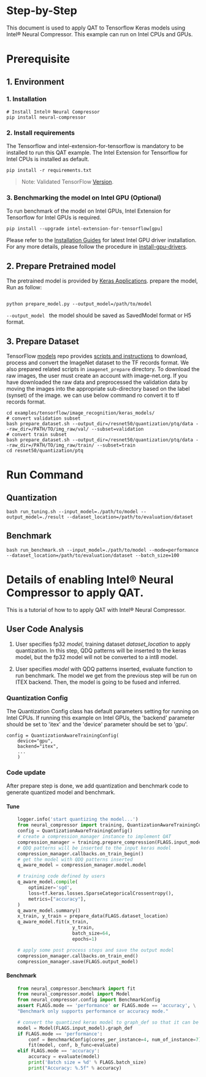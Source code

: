 Step-by-Step
============

This document is used to apply QAT to Tensorflow Keras models using Intel® Neural Compressor.
This example can run on Intel CPUs and GPUs.


# Prerequisite

## 1. Environment

### 1. Installation
```shell
# Install Intel® Neural Compressor
pip install neural-compressor
```
### 2. Install requirements
The Tensorflow and intel-extension-for-tensorflow is mandatory to be installed to run this QAT example.
The Intel Extension for Tensorflow for Intel CPUs is installed as default.
```shell
pip install -r requirements.txt
```
> Note: Validated TensorFlow [Version](/docs/source/installation_guide.md#validated-software-environment).

### 3. Benchmarking the model on Intel GPU (Optional)

To run benchmark of the model on Intel GPUs, Intel Extension for Tensorflow for Intel GPUs is required.

```shell
pip install --upgrade intel-extension-for-tensorflow[gpu]
```

Please refer to the [Installation Guides](https://dgpu-docs.intel.com/installation-guides/ubuntu/ubuntu-focal-dc.html) for latest Intel GPU driver installation.
For any more details, please follow the procedure in [install-gpu-drivers](https://github.com/intel-innersource/frameworks.ai.infrastructure.intel-extension-for-tensorflow.intel-extension-for-tensorflow/blob/master/docs/install/install_for_gpu.md#install-gpu-drivers).


## 2. Prepare Pretrained model

The pretrained model is provided by [Keras Applications](https://keras.io/api/applications/). prepare the model, Run as follow: 
 ```

python prepare_model.py --output_model=/path/to/model
 ```
`--output_model ` the model should be saved as SavedModel format or H5 format.


## 3. Prepare Dataset

  TensorFlow [models](https://github.com/tensorflow/models) repo provides [scripts and instructions](https://github.com/tensorflow/models/tree/master/research/slim#an-automated-script-for-processing-imagenet-data) to download, process and convert the ImageNet dataset to the TF records format.
  We also prepared related scripts in `imagenet_prepare` directory. To download the raw images, the user must create an account with image-net.org. If you have downloaded the raw data and preprocessed the validation data by moving the images into the appropriate sub-directory based on the label (synset) of the image. we can use below command ro convert it to tf records format.

  ```shell
  cd examples/tensorflow/image_recognition/keras_models/
  # convert validation subset
  bash prepare_dataset.sh --output_dir=/resnet50/quantization/ptq/data --raw_dir=/PATH/TO/img_raw/val/ --subset=validation
  # convert train subset
  bash prepare_dataset.sh --output_dir=/resnet50/quantization/ptq/data --raw_dir=/PATH/TO/img_raw/train/ --subset=train
  cd resnet50/quantization/ptq
  ```

# Run Command

## Quantization
  ```shell
  bash run_tuning.sh --input_model=./path/to/model --output_model=./result --dataset_location=/path/to/evaluation/dataset
  ```

## Benchmark
  ```
  bash run_benchmark.sh --input_model=./path/to/model --mode=performance --dataset_location=/path/to/evaluation/dataset --batch_size=100
  ```


Details of enabling Intel® Neural Compressor to apply QAT.
=========================

This is a tutorial of how to to apply QAT with Intel® Neural Compressor.
## User Code Analysis
1. User specifies fp32 *model*, training dataset *dataset_location* to apply quantization. In this step, QDQ patterns will be inserted to the keras model, but the fp32 model will not be converted to a int8 model.

2. User specifies *model* with QDQ patterns inserted, evaluate function to run benchmark. The model we get from the previous step will be run on ITEX backend. Then, the model is going to be fused and inferred.

### Quantization Config
The Quantization Config class has default parameters setting for running on Intel CPUs. If running this example on Intel GPUs, the 'backend' parameter should be set to 'itex' and the 'device' parameter should be set to 'gpu'.

```
config = QuantizationAwareTrainingConfig(
    device="gpu",
    backend="itex",
    ...
    )
```

### Code update

After prepare step is done, we add quantization and benchmark code to generate quantized model and benchmark.

#### Tune
```python
    logger.info('start quantizing the model...')
    from neural_compressor import training, QuantizationAwareTrainingConfig
    config = QuantizationAwareTrainingConfig()
    # create a compression_manager instance to implement QAT
    compression_manager = training.prepare_compression(FLAGS.input_model, config)
    # QDQ patterns will be inserted to the input keras model
    compression_manager.callbacks.on_train_begin()
    # get the model with QDQ patterns inserted
    q_aware_model = compression_manager.model.model

    # training code defined by users
    q_aware_model.compile(
        optimizer='sgd',
        loss=tf.keras.losses.SparseCategoricalCrossentropy(),
        metrics=["accuracy"],
    )
    q_aware_model.summary()
    x_train, y_train = prepare_data(FLAGS.dataset_location)
    q_aware_model.fit(x_train,
                        y_train,
                        batch_size=64,
                        epochs=1)

    # apply some post process steps and save the output model
    compression_manager.callbacks.on_train_end()
    compression_manager.save(FLAGS.output_model)
```
#### Benchmark
```python
    from neural_compressor.benchmark import fit
    from neural_compressor.model import Model
    from neural_compressor.config import BenchmarkConfig
    assert FLAGS.mode == 'performance' or FLAGS.mode == 'accuracy', \
    "Benchmark only supports performance or accuracy mode."

    # convert the quantized keras model to graph_def so that it can be fused by ITEX
    model = Model(FLAGS.input_model).graph_def
    if FLAGS.mode == 'performance':
        conf = BenchmarkConfig(cores_per_instance=4, num_of_instance=7)
        fit(model, conf, b_func=evaluate)
    elif FLAGS.mode == 'accuracy':
        accuracy = evaluate(model)
        print('Batch size = %d' % FLAGS.batch_size)
        print("Accuracy: %.5f" % accuracy)
```